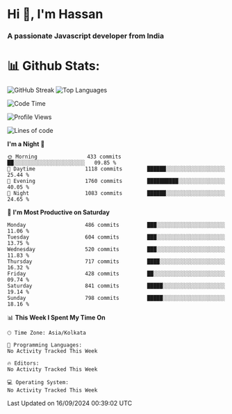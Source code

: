 # Hi 👋, I'm Hassan
### A passionate Javascript developer from India


# 📊 Github Stats:
![GitHub Streak](https://github-readme-streak-stats.herokuapp.com/?user=codeblooded47&theme=dracula&hide_border=false)
![Top Languages](https://github-readme-stats.vercel.app/api/top-langs/?username=codeblooded47&layout=compact&theme=dracula)



<!--START_SECTION:waka-->
![Code Time](http://img.shields.io/badge/Code%20Time-820%20hrs%2030%20mins-blue)

![Profile Views](http://img.shields.io/badge/Profile%20Views-8-blue)

![Lines of code](https://img.shields.io/badge/From%20Hello%20World%20I%27ve%20Written-23.5%20million%20lines%20of%20code-blue)

**I'm a Night 🦉** 

```text
🌞 Morning                433 commits         ██░░░░░░░░░░░░░░░░░░░░░░░   09.85 % 
🌆 Daytime                1118 commits        ██████░░░░░░░░░░░░░░░░░░░   25.44 % 
🌃 Evening                1760 commits        ██████████░░░░░░░░░░░░░░░   40.05 % 
🌙 Night                  1083 commits        ██████░░░░░░░░░░░░░░░░░░░   24.65 % 
```
📅 **I'm Most Productive on Saturday** 

```text
Monday                   486 commits         ███░░░░░░░░░░░░░░░░░░░░░░   11.06 % 
Tuesday                  604 commits         ███░░░░░░░░░░░░░░░░░░░░░░   13.75 % 
Wednesday                520 commits         ███░░░░░░░░░░░░░░░░░░░░░░   11.83 % 
Thursday                 717 commits         ████░░░░░░░░░░░░░░░░░░░░░   16.32 % 
Friday                   428 commits         ██░░░░░░░░░░░░░░░░░░░░░░░   09.74 % 
Saturday                 841 commits         █████░░░░░░░░░░░░░░░░░░░░   19.14 % 
Sunday                   798 commits         █████░░░░░░░░░░░░░░░░░░░░   18.16 % 
```


📊 **This Week I Spent My Time On** 

```text
🕑︎ Time Zone: Asia/Kolkata

💬 Programming Languages: 
No Activity Tracked This Week

🔥 Editors: 
No Activity Tracked This Week

💻 Operating System: 
No Activity Tracked This Week
```


 Last Updated on 16/09/2024 00:39:02 UTC
<!--END_SECTION:waka-->

